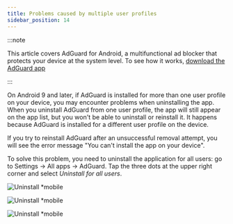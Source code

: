 ```yaml
---
title: Problems caused by multiple user profiles
sidebar_position: 14
---
```


:::note

This article covers AdGuard for Android, a multifunctional ad blocker that protects your device at the system level. To see how it works, [download the AdGuard app](https://adguard.com/download.html?auto=true)

:::

On Android 9 and later, if AdGuard is installed for more than one user profile on your device, you may encounter problems when uninstalling the app. When you uninstall AdGuard from one user profile, the app will still appear on the app list, but you won't be able to uninstall or reinstall it. It happens because AdGuard is installed for a different user profile on the device.
 
If you try to reinstall AdGuard after an unsuccessful removal attempt, you will see the error message "You can't install the app on your device".
 
To solve this problem, you need to uninstall the application for all users: go to Settings → All apps → AdGuard. Tap the three dots at the upper right corner and select *Uninstall for all users*.
 
![Uninstall *mobile](https://cdn.adtidy.org/public/Adguard/kb/android/multiple_users/uninst_en.png)
 
![Uninstall *mobile](https://cdn.adtidy.org/public/Adguard/kb/android/multiple_users/uninst2_en.png)
 
![Uninstall *mobile](https://cdn.adtidy.org/content/kb/ad_blocker/android/solving_problems/multiple-profiles-issue/uninst3_en.png)
